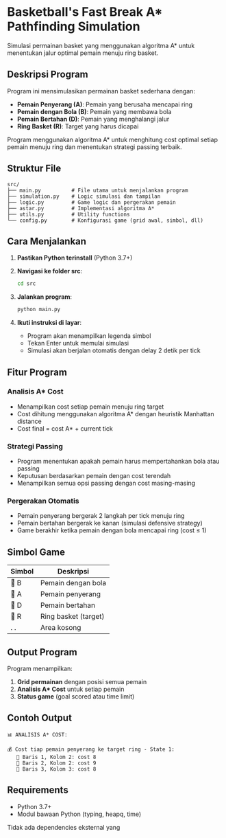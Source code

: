 # Basketball's Fast Break A\* Pathfinding Simulation

Simulasi permainan basket yang menggunakan algoritma A\* untuk menentukan jalur optimal pemain menuju ring basket.

## Deskripsi Program

Program ini mensimulasikan permainan basket sederhana dengan:

- **Pemain Penyerang (A)**: Pemain yang berusaha mencapai ring
- **Pemain dengan Bola (B)**: Pemain yang membawa bola
- **Pemain Bertahan (D)**: Pemain yang menghalangi jalur
- **Ring Basket (R)**: Target yang harus dicapai

Program menggunakan algoritma A\* untuk menghitung cost optimal setiap pemain menuju ring dan menentukan strategi passing terbaik.

## Struktur File

```
src/
├── main.py          # File utama untuk menjalankan program
├── simulation.py    # Logic simulasi dan tampilan
├── logic.py         # Game logic dan pergerakan pemain
├── astar.py         # Implementasi algoritma A*
├── utils.py         # Utility functions
└── config.py        # Konfigurasi game (grid awal, simbol, dll)
```

## Cara Menjalankan

1. **Pastikan Python terinstall** (Python 3.7+)

2. **Navigasi ke folder src**:

   ```bash
   cd src
   ```

3. **Jalankan program**:

   ```bash
   python main.py
   ```

4. **Ikuti instruksi di layar**:
   - Program akan menampilkan legenda simbol
   - Tekan Enter untuk memulai simulasi
   - Simulasi akan berjalan otomatis dengan delay 2 detik per tick

## Fitur Program

### Analisis A\* Cost

- Menampilkan cost setiap pemain menuju ring target
- Cost dihitung menggunakan algoritma A\* dengan heuristik Manhattan distance
- Cost final = cost A\* + current tick

### Strategi Passing

- Program menentukan apakah pemain harus mempertahankan bola atau passing
- Keputusan berdasarkan pemain dengan cost terendah
- Menampilkan semua opsi passing dengan cost masing-masing

### Pergerakan Otomatis

- Pemain penyerang bergerak 2 langkah per tick menuju ring
- Pemain bertahan bergerak ke kanan (simulasi defensive strategy)
- Game berakhir ketika pemain dengan bola mencapai ring (cost ≤ 1)

## Simbol Game

| Simbol | Deskripsi            |
| ------ | -------------------- |
| 🏀 B   | Pemain dengan bola   |
| 🔵 A   | Pemain penyerang     |
| 🔴 D   | Pemain bertahan      |
| 🎯 R   | Ring basket (target) |
| . .    | Area kosong          |

## Output Program

Program menampilkan:

1. **Grid permainan** dengan posisi semua pemain
2. **Analisis A\* Cost** untuk setiap pemain
3. **Status game** (goal scored atau time limit)

## Contoh Output

```
📊 ANALISIS A* COST:

💰 Cost tiap pemain penyerang ke target ring - State 1:
   🔵 Baris 1, Kolom 2: cost 8
   🏀 Baris 2, Kolom 2: cost 9
   🔵 Baris 3, Kolom 3: cost 8

```

## Requirements

- Python 3.7+
- Modul bawaan Python (typing, heapq, time)

Tidak ada dependencies eksternal yang

